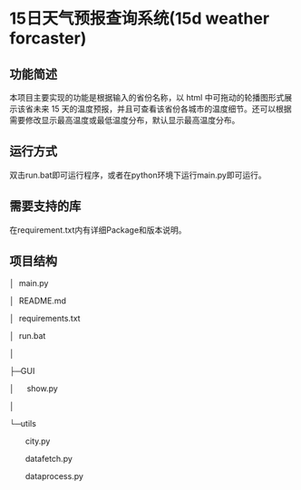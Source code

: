 
# 15日天气预报查询系统(15d weather forcaster)

## 功能简述

本项目主要实现的功能是根据输入的省份名称，以 html 中可拖动的轮播图形式展示该省未来 15 天的温度预报，并且可查看该省份各城市的温度细节。还可以根据需要修改显示最高温度或最低温度分布，默认显示最高温度分布。

## 运行方式

双击run.bat即可运行程序，或者在python环境下运行main.py即可运行。

## 需要支持的库

在requirement.txt内有详细Package和版本说明。

## 项目结构

│&nbsp;&nbsp;main.py

│&nbsp;&nbsp;README.md

│&nbsp;&nbsp;requirements.txt

│&nbsp;&nbsp;run.bat

│

├─GUI

│&emsp;&nbsp;&nbsp;show.py

│

└─utils

&emsp;&emsp;city.py

&emsp;&emsp;datafetch.py

&emsp;&emsp;dataprocess.py
